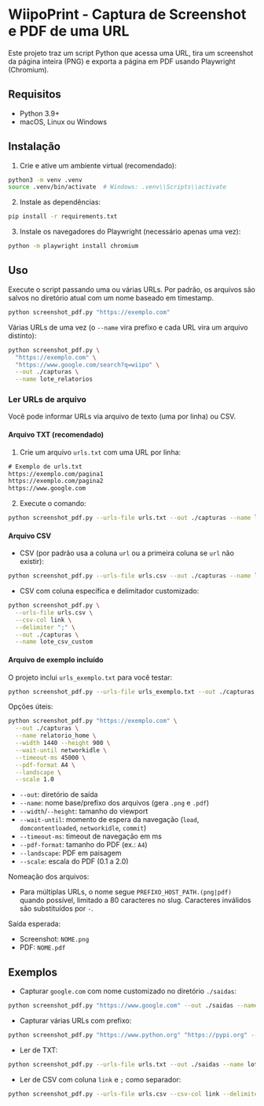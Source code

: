 # WiipoPrint - Captura de Screenshot e PDF de uma URL

Este projeto traz um script Python que acessa uma URL, tira um screenshot da página inteira (PNG) e exporta a página em PDF usando Playwright (Chromium).

## Requisitos
- Python 3.9+
- macOS, Linux ou Windows

## Instalação
1. Crie e ative um ambiente virtual (recomendado):
```bash
python3 -m venv .venv
source .venv/bin/activate  # Windows: .venv\\Scripts\\activate
```
2. Instale as dependências:
```bash
pip install -r requirements.txt
```
3. Instale os navegadores do Playwright (necessário apenas uma vez):
```bash
python -m playwright install chromium
```

## Uso
Execute o script passando uma ou várias URLs. Por padrão, os arquivos são salvos no diretório atual com um nome baseado em timestamp.
```bash
python screenshot_pdf.py "https://exemplo.com"
```

Várias URLs de uma vez (o `--name` vira prefixo e cada URL vira um arquivo distinto):
```bash
python screenshot_pdf.py \
  "https://exemplo.com" \
  "https://www.google.com/search?q=wiipo" \
  --out ./capturas \
  --name lote_relatorios
```

### Ler URLs de arquivo
Você pode informar URLs via arquivo de texto (uma por linha) ou CSV.

#### Arquivo TXT (recomendado)
1. Crie um arquivo `urls.txt` com uma URL por linha:
```txt
# Exemplo de urls.txt
https://exemplo.com/pagina1
https://exemplo.com/pagina2
https://www.google.com
```

2. Execute o comando:
```bash
python screenshot_pdf.py --urls-file urls.txt --out ./capturas --name lote_txt
```

#### Arquivo CSV
- CSV (por padrão usa a coluna `url` ou a primeira coluna se `url` não existir):
```bash
python screenshot_pdf.py --urls-file urls.csv --out ./capturas --name lote_csv
```

- CSV com coluna específica e delimitador customizado:
```bash
python screenshot_pdf.py \
  --urls-file urls.csv \
  --csv-col link \
  --delimiter ";" \
  --out ./capturas \
  --name lote_csv_custom
```

#### Arquivo de exemplo incluído
O projeto inclui `urls_exemplo.txt` para você testar:
```bash
python screenshot_pdf.py --urls-file urls_exemplo.txt --out ./capturas --name teste_exemplo
```

Opções úteis:
```bash
python screenshot_pdf.py "https://exemplo.com" \
  --out ./capturas \
  --name relatorio_home \
  --width 1440 --height 900 \
  --wait-until networkidle \
  --timeout-ms 45000 \
  --pdf-format A4 \
  --landscape \
  --scale 1.0
```

- `--out`: diretório de saída
- `--name`: nome base/prefixo dos arquivos (gera `.png` e `.pdf`)
- `--width`/`--height`: tamanho do viewport
- `--wait-until`: momento de espera da navegação (`load`, `domcontentloaded`, `networkidle`, `commit`)
- `--timeout-ms`: timeout de navegação em ms
- `--pdf-format`: tamanho do PDF (ex.: `A4`)
- `--landscape`: PDF em paisagem
- `--scale`: escala do PDF (0.1 a 2.0)

Nomeação dos arquivos:
- Para múltiplas URLs, o nome segue `PREFIXO_HOST_PATH.(png|pdf)` quando possível, limitado a 80 caracteres no slug. Caracteres inválidos são substituídos por `-`.

Saída esperada:
- Screenshot: `NOME.png`
- PDF: `NOME.pdf`

## Exemplos
- Capturar `google.com` com nome customizado no diretório `./saidas`:
```bash
python screenshot_pdf.py "https://www.google.com" --out ./saidas --name google_home
```
- Capturar várias URLs com prefixo:
```bash
python screenshot_pdf.py "https://www.python.org" "https://pypi.org" --out ./saidas --name python_sites
```
- Ler de TXT:
```bash
python screenshot_pdf.py --urls-file urls.txt --out ./saidas --name lote_txt
```
- Ler de CSV com coluna `link` e `;` como separador:
```bash
python screenshot_pdf.py --urls-file urls.csv --csv-col link --delimiter ";" --out ./saidas --name lote_csv
```
